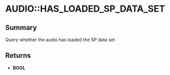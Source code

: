 # AUDIO::HAS_LOADED_SP_DATA_SET

## Summary
Query whether the audio has loaded the SP data set

## Returns
* **BOOL**